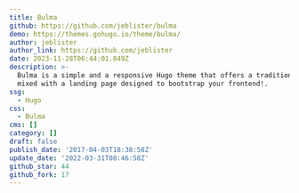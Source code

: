 ```yaml
---
title: Bulma
github: https://github.com/jeblister/bulma
demo: https://themes.gohugo.io/theme/bulma/
author: jeblister
author_link: https://github.com/jeblister
date: 2023-11-28T06:44:01.849Z
description: >-
  Bulma is a simple and a responsive Hugo theme that offers a traditional blog
  mixed with a landing page designed to bootstrap your frontend!.
ssg:
  - Hugo
css:
  - Bulma
cms: []
category: []
draft: false
publish_date: '2017-04-03T18:38:58Z'
update_date: '2022-03-31T08:46:58Z'
github_star: 44
github_fork: 17
---
```

